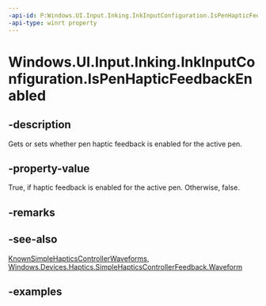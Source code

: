 ```yaml
---
-api-id: P:Windows.UI.Input.Inking.InkInputConfiguration.IsPenHapticFeedbackEnabled
-api-type: winrt property
---
```


# Windows.UI.Input.Inking.InkInputConfiguration.IsPenHapticFeedbackEnabled

<!--
public bool IsPenHapticFeedbackEnabled { get; set; }
-->

## -description

Gets or sets whether pen haptic feedback is enabled for the active pen.

## -property-value

True, if haptic feedback is enabled for the active pen. Otherwise, false.

## -remarks

## -see-also

[KnownSimpleHapticsControllerWaveforms](../windows.devices.haptics/knownsimplehapticscontrollerwaveforms.md), [Windows.Devices.Haptics.SimpleHapticsControllerFeedback.Waveform](../windows.devices.haptics/simplehapticscontrollerfeedback_waveform.md)

## -examples
